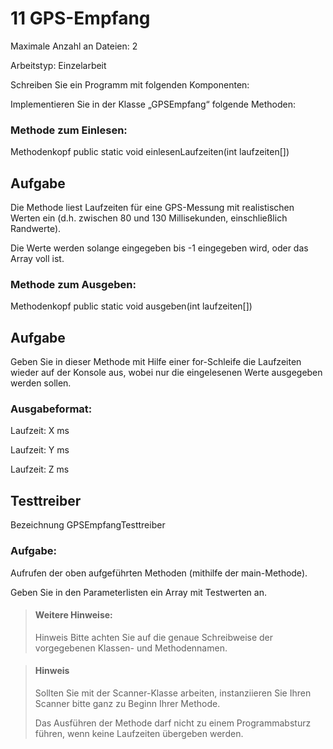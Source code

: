 # 11 GPS-Empfang
Maximale Anzahl an Dateien: 2

Arbeitstyp: Einzelarbeit

Schreiben Sie ein Programm mit folgenden Komponenten:

Implementieren Sie in der Klasse „GPSEmpfang“ folgende Methoden:

### Methode zum Einlesen:

Methodenkopf public static void einlesenLaufzeiten(int laufzeiten[])

## Aufgabe
Die Methode liest Laufzeiten für eine GPS-Messung mit realistischen Werten ein (d.h.
zwischen 80 und 130 Millisekunden, einschließlich Randwerte).

Die Werte werden solange eingegeben bis -1 eingegeben wird, oder das Array voll ist.

### Methode zum Ausgeben:
Methodenkopf public static void ausgeben(int laufzeiten[])

## Aufgabe
Geben Sie in dieser Methode mit Hilfe einer for-Schleife
die Laufzeiten wieder auf der Konsole aus,
wobei nur die eingelesenen Werte ausgegeben werden sollen.

### Ausgabeformat:
Laufzeit: X ms

Laufzeit: Y ms

Laufzeit: Z ms

## Testtreiber
Bezeichnung GPSEmpfangTesttreiber

### Aufgabe:
Aufrufen der oben aufgeführten Methoden (mithilfe der main-Methode).

Geben Sie in den Parameterlisten ein Array mit Testwerten an.

>#### Weitere Hinweise:
>Hinweis
Bitte achten Sie auf die genaue Schreibweise der vorgegebenen Klassen- und
Methodennamen.

>#### Hinweis
>Sollten Sie mit der Scanner-Klasse arbeiten,
instanziieren Sie Ihren Scanner bitte ganz zu Beginn Ihrer Methode.
> 
>Das Ausführen der Methode darf nicht zu einem Programmabsturz führen, wenn keine
Laufzeiten übergeben werden.
